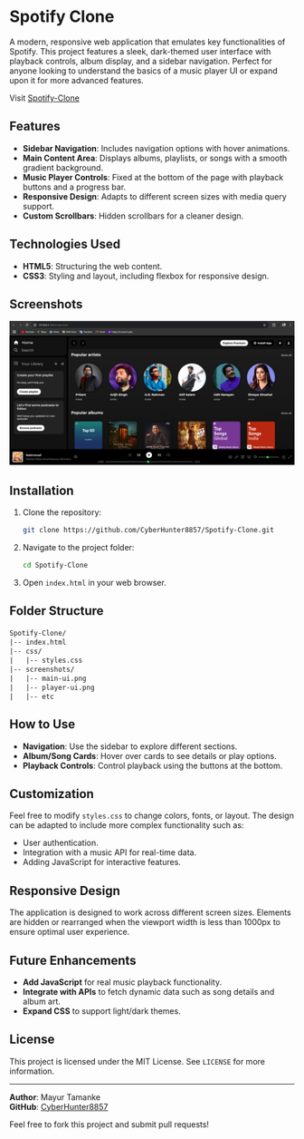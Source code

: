 # Spotify Clone

A modern, responsive web application that emulates key functionalities of Spotify. This project features a sleek, dark-themed user interface with playback controls, album display, and a sidebar navigation. Perfect for anyone looking to understand the basics of a music player UI or expand upon it for more advanced features.

Visit [Spotify-Clone](https://spotify-clone-five-lime.vercel.app/)

## Features
- **Sidebar Navigation**: Includes navigation options with hover animations.
- **Main Content Area**: Displays albums, playlists, or songs with a smooth gradient background.
- **Music Player Controls**: Fixed at the bottom of the page with playback buttons and a progress bar.
- **Responsive Design**: Adapts to different screen sizes with media query support.
- **Custom Scrollbars**: Hidden scrollbars for a cleaner design.

## Technologies Used
- **HTML5**: Structuring the web content.
- **CSS3**: Styling and layout, including flexbox for responsive design.

## Screenshots
![Main UI Screenshot](/Screenshot/image.png)

## Installation
1. Clone the repository:
   ```bash
   git clone https://github.com/CyberHunter8857/Spotify-Clone.git
   ```
2. Navigate to the project folder:
   ```bash
   cd Spotify-Clone
   ```
3. Open `index.html` in your web browser.

## Folder Structure
```
Spotify-Clone/
|-- index.html
|-- css/
|   |-- styles.css
|-- screenshots/
|   |-- main-ui.png
|   |-- player-ui.png
|   |-- etc
```

## How to Use
- **Navigation**: Use the sidebar to explore different sections.
- **Album/Song Cards**: Hover over cards to see details or play options.
- **Playback Controls**: Control playback using the buttons at the bottom.

## Customization
Feel free to modify `styles.css` to change colors, fonts, or layout. The design can be adapted to include more complex functionality such as:
- User authentication.
- Integration with a music API for real-time data.
- Adding JavaScript for interactive features.

## Responsive Design
The application is designed to work across different screen sizes. Elements are hidden or rearranged when the viewport width is less than 1000px to ensure optimal user experience.

## Future Enhancements
- **Add JavaScript** for real music playback functionality.
- **Integrate with APIs** to fetch dynamic data such as song details and album art.
- **Expand CSS** to support light/dark themes.

## License
This project is licensed under the MIT License. See `LICENSE` for more information.

---
**Author**: Mayur Tamanke  
**GitHub**: [CyberHunter8857](https://github.com/CyberHunter8857)

Feel free to fork this project and submit pull requests!

